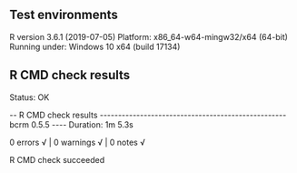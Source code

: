 ## Test environments
R version 3.6.1 (2019-07-05)
Platform: x86_64-w64-mingw32/x64 (64-bit)
Running under: Windows 10 x64 (build 17134)

## R CMD check results

Status: OK

-- R CMD check results --------------------------------------------------- bcrm 0.5.5 ----
Duration: 1m 5.3s

0 errors √ | 0 warnings √ | 0 notes √

R CMD check succeeded